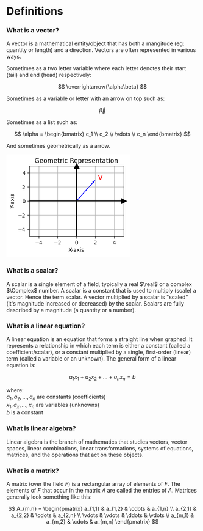 # Definitions

### What is a vector?

A vector is a mathematical entity/object that has both a mangitude (eg: quantity or length) and a direction. Vectors are often represented in various ways.

Sometimes as a two letter variable where each letter denotes their start (tail) and end (head) respectively:

$$
\overrightarrow{\alpha\beta}
$$

Sometimes as a variable or letter with an arrow on top such as:

$$
\vec{\beta}
$$

Sometimes as a list such as:

$$
    \alpha =
    \begin{bmatrix}
        c_1
        \\
        c_2
        \\
        \vdots
        \\
        c_n
    \end{bmatrix}
$$

And sometimes geometrically as a arrow.

![Geometric Representation of vector](./vector_v.png)

### What is a scalar?

A scalar is a single element of a field, typically a real $\real$ or a complex $\Complex$ number. A scalar is a constant that is used to multiply (scale) a vector. Hence the term scalar. A vector multiplied by a scalar is "scaled" (it's magnitude increased or decreased) by the scalar. Scalars are fully described by a magnitude (a quantity or a number).

### What is a linear equation?

A linear equation is an equation that forms a straight line when graphed. It represents a relationship in which each term is either a constant (called a coefficient/scalar), or a constant multiplied by a single, first-order (linear) term (called a variable or an unknown). The general form of a linear equation is:

$$
\begin{equation}
a_1x_1 + a_2x_2 + ... + a_nx_n = b
\end{equation}
$$

where:  
$a_1, a_2, ... , a_n$ are constants (coefficients)  
$x_1, a_x, ... , x_n$ are variables (unknowns)  
$b$ is a constant

### What is linear algebra?

Linear algebra is the branch of mathematics that studies vectors, vector spaces, linear combinations, linear transformations, systems of equations, matrices, and the operations that act on these objects.

### What is a matrix?

A matrix (over the field $F$) is a rectangular array of elements of $F$. The elements of $F$ that occur in the matrix $A$ are called the entries of $A$. Matrices generally look something like this:

$$
A_{m,n} = \begin{pmatrix}
a_{1,1} & a_{1,2} & \cdots & a_{1,n} \\
a_{2,1} & a_{2,2} & \cdots & a_{2,n} \\
\vdots & \vdots & \ddots & \vdots \\
a_{m,1} & a_{m,2} & \cdots & a_{m,n}
\end{pmatrix}
$$
